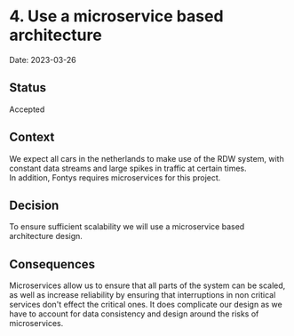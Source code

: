 # 4. Use a microservice based architecture

Date: 2023-03-26

## Status

Accepted

## Context

We expect all cars in the netherlands to make use of the RDW system, with constant data streams and large spikes in traffic at certain times.\
In addition, Fontys requires microservices for this project.

## Decision

To ensure sufficient scalability we will use a microservice based architecture design.

## Consequences

Microservices allow us to ensure that all parts of the system can be scaled, as well as increase reliability by ensuring that interruptions in non critical services don't effect the critical ones.
It does complicate our design as we have to account for data consistency and design around the risks of microservices.